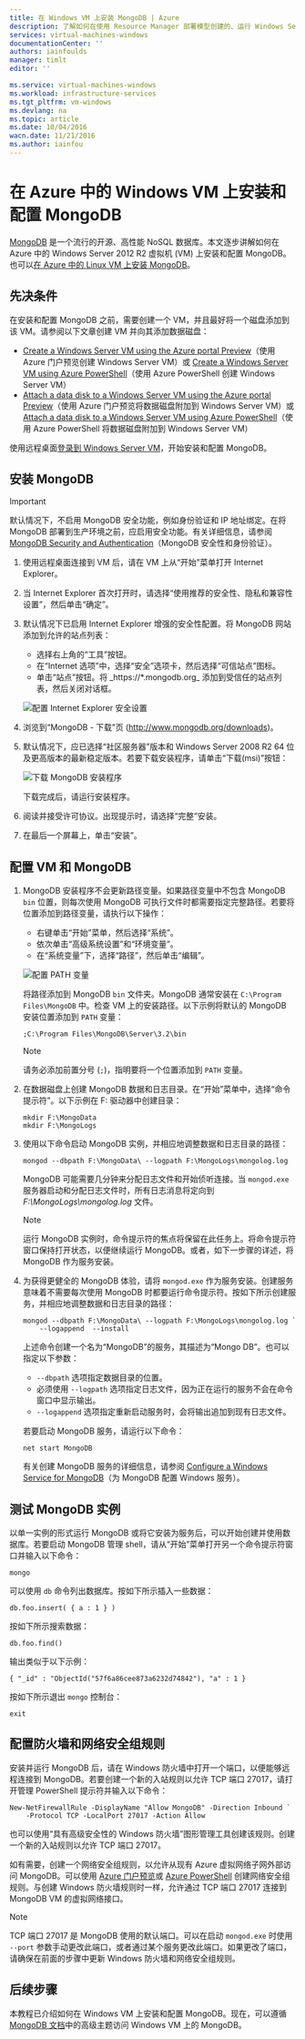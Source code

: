 ```yaml
---
title: 在 Windows VM 上安装 MongoDB | Azure
description: 了解如何在使用 Resource Manager 部署模型创建的、运行 Windows Server 2012 R2 的 Azure VM 上安装 MongoDB。
services: virtual-machines-windows
documentationCenter: ''
authors: iainfoulds
manager: timlt
editor: ''

ms.service: virtual-machines-windows
ms.workload: infrastructure-services
ms.tgt_pltfrm: vm-windows
ms.devlang: na
ms.topic: article
ms.date: 10/04/2016
wacn.date: 11/21/2016
ms.author: iainfou
---
```


# 在 Azure 中的 Windows VM 上安装和配置 MongoDB
[MongoDB](http://www.mongodb.org) 是一个流行的开源、高性能 NoSQL 数据库。本文逐步讲解如何在 Azure 中的 Windows Server 2012 R2 虚拟机 (VM) 上安装和配置 MongoDB。也可以[在 Azure 中的 Linux VM 上安装 MongoDB](./virtual-machines-linux-install-mongodb.md)。

## 先决条件

在安装和配置 MongoDB 之前，需要创建一个 VM，并且最好将一个磁盘添加到该 VM。请参阅以下文章创建 VM 并向其添加数据磁盘：

- [Create a Windows Server VM using the Azure portal Preview](./virtual-machines-windows-hero-tutorial.md)（使用 Azure 门户预览创建 Windows Server VM）或 [Create a Windows Server VM using Azure PowerShell](./virtual-machines-windows-ps-create.md)（使用 Azure PowerShell 创建 Windows Server VM）
- [Attach a data disk to a Windows Server VM using the Azure portal Preview](./virtual-machines-windows-attach-disk-portal.md)（使用 Azure 门户预览将数据磁盘附加到 Windows Server VM）或 [Attach a data disk to a Windows Server VM using Azure PowerShell](https://msdn.microsoft.com/zh-cn/library/mt603673.aspx)（使用 Azure PowerShell 将数据磁盘附加到 Windows Server VM）

使用远程桌面[登录到 Windows Server VM](./virtual-machines-windows-connect-logon.md)，开始安装和配置 MongoDB。

## 安装 MongoDB

> [!IMPORTANT]
> 默认情况下，不启用 MongoDB 安全功能，例如身份验证和 IP 地址绑定。在将 MongoDB 部署到生产环境之前，应启用安全功能。有关详细信息，请参阅 [MongoDB Security and Authentication](http://www.mongodb.org/display/DOCS/Security+and+Authentication)（MongoDB 安全性和身份验证）。

1. 使用远程桌面连接到 VM 后，请在 VM 上从“开始”菜单打开 Internet Explorer。

2. 当 Internet Explorer 首次打开时，请选择“使用推荐的安全性、隐私和兼容性设置”，然后单击“确定”。

3. 默认情况下已启用 Internet Explorer 增强的安全性配置。将 MongoDB 网站添加到允许的站点列表：

    - 选择右上角的“工具”按钮。
    - 在“Internet 选项”中，选择“安全”选项卡，然后选择“可信站点”图标。
    - 单击“站点”按钮。将 \_https://*.mongodb.org_ 添加到受信任的站点列表，然后关闭对话框。

    ![配置 Internet Explorer 安全设置](./media/virtual-machines-windows-install-mongodb/configure-internet-explorer-security.png)  

4. 浏览到“MongoDB - 下载”页 (http://www.mongodb.org/downloads)。[](http://www.mongodb.org/downloads)

5. 默认情况下，应已选择“社区服务器”版本和 Windows Server 2008 R2 64 位及更高版本的最新稳定版本。若要下载安装程序，请单击“下载(msi)”按钮：

    ![下载 MongoDB 安装程序](./media/virtual-machines-windows-install-mongodb/download-mongodb.png)  

    下载完成后，请运行安装程序。

6. 阅读并接受许可协议。出现提示时，请选择“完整”安装。

7. 在最后一个屏幕上，单击“安装”。

## 配置 VM 和 MongoDB

1. MongoDB 安装程序不会更新路径变量。如果路径变量中不包含 MongoDB `bin` 位置，则每次使用 MongoDB 可执行文件时都需要指定完整路径。若要将位置添加到路径变量，请执行以下操作：

    - 右键单击“开始”菜单，然后选择“系统”。
    - 依次单击“高级系统设置”和“环境变量”。
    - 在“系统变量”下，选择“路径”，然后单击“编辑”。

    ![配置 PATH 变量](./media/virtual-machines-windows-install-mongodb/configure-path-variables.png)  

    将路径添加到 MongoDB `bin` 文件夹。MongoDB 通常安装在 `C:\Program Files\MongoDB` 中。检查 VM 上的安装路径。以下示例将默认的 MongoDB 安装位置添加到 `PATH` 变量：

    ```
    ;C:\Program Files\MongoDB\Server\3.2\bin
    ```

    > [!NOTE]
    > 请务必添加前置分号 (`;`)，指明要将一个位置添加到 `PATH` 变量。

2. 在数据磁盘上创建 MongoDB 数据和日志目录。在“开始”菜单中，选择“命令提示符”。以下示例在 F: 驱动器中创建目录：

    ```
    mkdir F:\MongoData
    mkdir F:\MongoLogs
    ```

3. 使用以下命令启动 MongoDB 实例，并相应地调整数据和日志目录的路径：

    ```
    mongod --dbpath F:\MongoData\ --logpath F:\MongoLogs\mongolog.log
    ```

    MongoDB 可能需要几分钟来分配日志文件和开始侦听连接。当 `mongod.exe` 服务器启动和分配日志文件时，所有日志消息将定向到 *F:\\MongoLogs\\mongolog.log* 文件。

    > [!NOTE]
    > 运行 MongoDB 实例时，命令提示符的焦点将保留在此任务上。将命令提示符窗口保持打开状态，以便继续运行 MongoDB。或者，如下一步骤的详述，将 MongoDB 作为服务安装。

4. 为获得更健全的 MongoDB 体验，请将 `mongod.exe` 作为服务安装。创建服务意味着不需要每次使用 MongoDB 时都要运行命令提示符。按如下所示创建服务，并相应地调整数据和日志目录的路径：

    ```
    mongod --dbpath F:\MongoData\ --logpath F:\MongoLogs\mongolog.log `
        --logappend  --install
    ```

    上述命令创建一个名为“MongoDB”的服务，其描述为“Mongo DB”。也可以指定以下参数：

    - `--dbpath` 选项指定数据目录的位置。
    - 必须使用 `--logpath` 选项指定日志文件，因为正在运行的服务不会在命令窗口中显示输出。
    - `--logappend` 选项指定重新启动服务时，会将输出追加到现有日志文件。

    若要启动 MongoDB 服务，请运行以下命令：

    ```
    net start MongoDB
    ```

    有关创建 MongoDB 服务的详细信息，请参阅 [Configure a Windows Service for MongoDB](https://docs.mongodb.com/manual/tutorial/install-mongodb-on-windows/#mongodb-as-a-windows-service)（为 MongoDB 配置 Windows 服务）。

## 测试 MongoDB 实例

以单一实例的形式运行 MongoDB 或将它安装为服务后，可以开始创建并使用数据库。若要启动 MongoDB 管理 shell，请从“开始”菜单打开另一个命令提示符窗口并输入以下命令：

```
mongo  
```

可以使用 `db` 命令列出数据库。按如下所示插入一些数据：

```
db.foo.insert( { a : 1 } )
```

按如下所示搜索数据：

```
db.foo.find()
```

输出类似于以下示例：

```
{ "_id" : "ObjectId("57f6a86cee873a6232d74842"), "a" : 1 }
```

按如下所示退出 `mongo` 控制台：

```
exit
```

## 配置防火墙和网络安全组规则
安装并运行 MongoDB 后，请在 Windows 防火墙中打开一个端口，以便能够远程连接到 MongoDB。若要创建一个新的入站规则以允许 TCP 端口 27017，请打开管理 PowerShell 提示符并输入以下命令：

```
New-NetFirewallRule -DisplayName "Allow MongoDB" -Direction Inbound `
    -Protocol TCP -LocalPort 27017 -Action Allow
```

也可以使用“具有高级安全性的 Windows 防火墙”图形管理工具创建该规则。创建一个新的入站规则以允许 TCP 端口 27017。

如有需要，创建一个网络安全组规则，以允许从现有 Azure 虚拟网络子网外部访问 MongoDB。可以使用 [Azure 门户预览](./virtual-machines-windows-nsg-quickstart-portal.md)或 [Azure PowerShell](./virtual-machines-windows-nsg-quickstart-powershell.md) 创建网络安全组规则。与创建 Windows 防火墙规则时一样，允许通过 TCP 端口 27017 连接到 MongoDB VM 的虚拟网络接口。

> [!NOTE]
> TCP 端口 27017 是 MongoDB 使用的默认端口。可以在启动 `mongod.exe` 时使用 `--port` 参数手动更改此端口，或者通过某个服务更改此端口。如果更改了端口，请确保在前面的步骤中更新 Windows 防火墙和网络安全组规则。

## 后续步骤
本教程已介绍如何在 Windows VM 上安装和配置 MongoDB。现在，可以遵循 [MongoDB 文档](https://docs.mongodb.com/manual/)中的高级主题访问 Windows VM 上的 MongoDB。

<!---HONumber=Mooncake_1114_2016-->